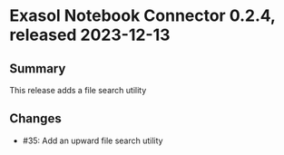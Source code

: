 # Exasol Notebook Connector 0.2.4, released 2023-12-13

## Summary

This release adds a file search utility

## Changes

* #35: Add an upward file search utility
